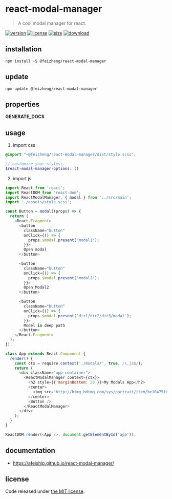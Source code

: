 # react-modal-manager
> A cool modal manager for react.

[![version][version-image]][version-url]
[![license][license-image]][license-url]
[![size][size-image]][size-url]
[![download][download-image]][download-url]

## installation
```shell
npm install -S @feizheng/react-modal-manager
```

## update
```shell
npm update @feizheng/react-modal-manager
```

## properties
__GENERATE_DOCS__

## usage
1. import css
  ```scss
  @import "~@feizheng/react-modal-manager/dist/style.scss";

  // customize your styles:
  $react-modal-manager-options: ()
  ```
2. import js
  ```js
  import React from 'react';
  import ReactDOM from 'react-dom';
  import ReactModalManager, { modal } from '../src/main';
  import './assets/style.scss';

  const Button = modal((props) => {
    return (
      <React.Fragment>
        <button
          className="button"
          onClick={() => {
            props.$modal.present('modal1');
          }}>
          Open modal
        </button>

        <button
          className="button"
          onClick={() => {
            props.$modal.present('modal2');
          }}>
          Open Modal2
        </button>

        <button
          className="button"
          onClick={() => {
            props.$modal.present('dir1/dir2/dir3/modal');
          }}>
          Model in deep path
        </button>
      </React.Fragment>
    );
  });

  class App extends React.Component {
    render() {
      const ctx = require.context('./modals/', true, /\.js$/);
      return (
        <div className="app-container">
          <ReactModalManager context={ctx}>
            <h2 style={{ marginBottom: 20 }}>My Modals App</h2>
            <center>
              <img src="http://himg.bdimg.com/sys/portrait/item/be10475f686d6c73db00.jpg" />
            </center>
            <Button />
          </ReactModalManager>
        </div>
      );
    }
  }

  ReactDOM.render(<App />, document.getElementById('app'));
  ```

## documentation
- https://afeiship.github.io/react-modal-manager/


## license
Code released under [the MIT license](https://github.com/afeiship/react-modal-manager/blob/master/LICENSE.txt).

[version-image]: https://img.shields.io/npm/v/@feizheng/react-modal-manager
[version-url]: https://npmjs.org/package/@feizheng/react-modal-manager

[license-image]: https://img.shields.io/npm/l/@feizheng/react-modal-manager
[license-url]: https://github.com/afeiship/react-modal-manager/blob/master/LICENSE.txt

[size-image]: https://img.shields.io/bundlephobia/minzip/@feizheng/react-modal-manager
[size-url]: https://github.com/afeiship/react-modal-manager/blob/master/dist/react-modal-manager.min.js

[download-image]: https://img.shields.io/npm/dm/@feizheng/react-modal-manager
[download-url]: https://www.npmjs.com/package/@feizheng/react-modal-manager
